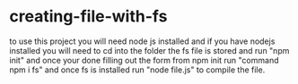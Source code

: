 # creating-file-with-fs
to use this project you will need node js installed and if you have nodejs installed you will need to cd into the folder the fs file is stored and run "npm init" and once your done filling out the form from npm init run "command npm i fs" and once fs is installed run "node file.js" to compile the file.
